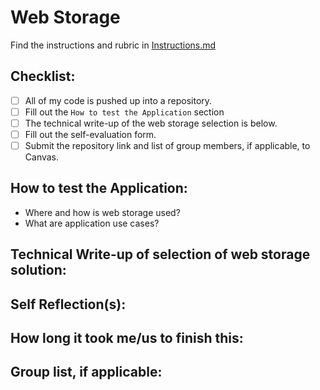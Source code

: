 # Web Storage

Find the instructions and rubric in [Instructions.md](Instructions.md)

## Checklist:

- [ ] All of my code is pushed up into a repository.
- [ ] Fill out the `How to test the Application` section
- [ ] The technical write-up of the web storage selection is below.
- [ ] Fill out the self-evaluation form.
- [ ] Submit the repository link and list of group members, if applicable, to Canvas.

## How to test the Application:

* Where and how is web storage used?
* What are application use cases?

## Technical Write-up of selection of web storage solution:

## Self Reflection(s):

## How long it took me/us to finish this:

## Group list, if applicable:
